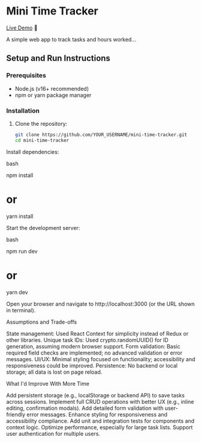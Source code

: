 # Mini Time Tracker

[Live Demo](https://your-netlify-site.netlify.app) 🚀

A simple web app to track tasks and hours worked...

## Setup and Run Instructions

### Prerequisites

- Node.js (v16+ recommended)
- npm or yarn package manager

### Installation

1. Clone the repository:
   ```bash
   git clone https://github.com/YOUR_USERNAME/mini-time-tracker.git
   cd mini-time-tracker
Install dependencies:

bash

npm install
# or
yarn install

Start the development server:

bash

npm run dev
# or
yarn dev

Open your browser and navigate to http://localhost:3000 (or the URL shown in terminal).

Assumptions and Trade-offs

State management: Used React Context for simplicity instead of Redux or other libraries.
Unique task IDs: Used crypto.randomUUID() for ID generation, assuming modern browser support.
Form validation: Basic required field checks are implemented; no advanced validation or error messages.
UI/UX: Minimal styling focused on functionality; accessibility and responsiveness could be improved.
Persistence: No backend or local storage; all data is lost on page reload.

What I'd Improve With More Time

Add persistent storage (e.g., localStorage or backend API) to save tasks across sessions.
Implement full CRUD operations with better UX (e.g., inline editing, confirmation modals).
Add detailed form validation with user-friendly error messages.
Enhance styling for responsiveness and accessibility compliance.
Add unit and integration tests for components and context logic.
Optimize performance, especially for large task lists.
Support user authentication for multiple users.
